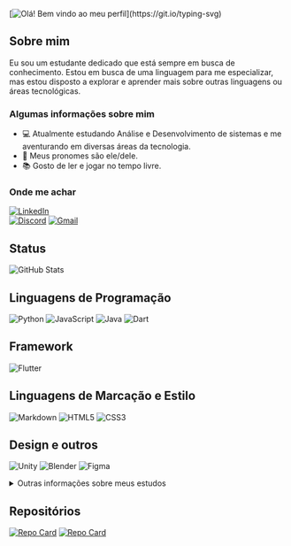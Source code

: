 [![Olá! Bem vindo ao meu perfil](https://readme-typing-svg.demolab.com?font=Fira+Code&pause=1000&color=BBBBBB&width=435&lines=Ol%C3%A1!+Bem+vindo+ao+meu+perfil;Confira+a+minha+jornada!)](https://git.io/typing-svg)

## Sobre mim
Eu sou um estudante dedicado que está sempre em busca de conhecimento. Estou em busca de uma linguagem para me especializar, mas estou disposto a explorar e aprender mais sobre outras linguagens ou áreas tecnológicas.

### Algumas informações sobre mim
- 💻 Atualmente estudando Análise e Desenvolvimento de sistemas e me aventurando em diversas áreas da tecnologia.
- 🧑 Meus pronomes são ele/dele.
- 📚 Gosto de ler e jogar no tempo livre.

### Onde me achar

[![LinkedIn](https://img.shields.io/badge/LinkedIn-000?style=for-the-badge&logo=linkedin&logoColor=white)](https://www.linkedin.com/in/luka-andrade/)  
[![Discord](https://img.shields.io/badge/Discord-000?style=for-the-badge&logo=discord&logoColor=white)](https://discord.com/users/836591120140992552)
[![Gmail](https://img.shields.io/badge/Gmail-000?style=for-the-badge&logo=gmail&logoColor=white)](luka.andrade88@gmail.com)

## Status
![GitHub Stats](https://github-readme-stats.vercel.app/api?username=bilbocodes&theme=transparent&bg_color=000&border_color=FFFFFFFF&show_icons=true&icon_color=FFFFFFFF&title_color=FFFFFFFF&text_color=FFFFFFFF)


## Linguagens de Programação
![Python](https://img.shields.io/badge/Python-000?style=for-the-badge&logo=python&logoColor=white)
![JavaScript](https://img.shields.io/badge/JavaScript-000?style=for-the-badge&logo=javascript&logoColor=white)
![Java](https://img.shields.io/badge/java-000.svg?style=for-the-badge&logo=openjdk&logoColor=white)
![Dart](https://img.shields.io/badge/Dart-000?style=for-the-badge&logo=dart&logoColor=white)

## Framework
![Flutter](https://img.shields.io/badge/Flutter-000?style=for-the-badge&logo=flutter&logoColor=white)

## Linguagens de Marcação e Estilo

![Markdown](https://img.shields.io/badge/Markdown-000?style=for-the-badge&logo=markdown&logoColor=white)
![HTML5](https://img.shields.io/badge/HTML5-000?style=for-the-badge&logo=html5&logoColor=white)
![CSS3](https://img.shields.io/badge/CSS3-000?style=for-the-badge&logo=css3&logoColor=white)

## Design e outros
![Unity](https://img.shields.io/badge/Unity-000?style=for-the-badge&logo=unity&logoColor=white)
![Blender](https://img.shields.io/badge/blender-000.svg?style=for-the-badge&logo=blender&logoColor=white)
![Figma](https://img.shields.io/badge/Figma-000?style=for-the-badge&logo=figma&logoColor=white)

<details>

<summary>Outras informações sobre meus estudos</summary>

### Pretendo estudar

![Kotlin](https://img.shields.io/badge/kotlin-000?style=for-the-badge&logo=kotlin&logoColor=white)

</details>

## Repositórios
[![Repo Card](https://github-readme-stats.vercel.app/api/pin/?username=bilbocodes&repo=projeto-dev-em-dobro&bg_color=000&border_color=FFFFFFFF&show_icons=true&icon_color=FFFFFFFF&title_color=FFFFFFFF&text_color=FFFFFFFF)](https://github.com/bilbocodes/projeto-dev-em-dobro) 
[![Repo Card](https://github-readme-stats.vercel.app/api/pin/?username=bilbocodes&repo=jogo-numero-secreto&bg_color=000&border_color=FFFFFFFF&show_icons=true&icon_color=FFFFFFFF&title_color=FFFFFFFF&text_color=FFFFFFFF)](https://github.com/bilbocodes/jogo-numero-secreto)
